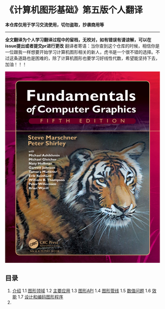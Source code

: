 # 《计算机图形基础》第五版个人翻译

**本仓库仅用于学习交流使用，切勿盗取，抄袭商用等**
****
**全文翻译为个人学习翻译过程中的留档，无校对，如有错误有请谅解，可以在issue提出或者提交pr进行更改**
翻译者寄语：当你查到这个仓库的时候，相信你是一位跟我一样想要开始学习计算机图形相关的新人，虎书是一个很不错的选择。不过这条道路也是困难的，除了计算机图形也要学习好线性代数，希望能坚持下去，加油！！！

<div align=center>
<img src="./img/readme/cover.png">
</div>

## 目录

1. [介绍]()
    1.1 [图形领域]("../../book/first_Introduction.md#1")
    1.2 [主要应用]()
    1.3 [图形API]()
    1.4 [图形管线]()
    1.5 [数值问题]()
    1.6 [效能]()
    1.7 [设计和编码图形程序]()
2. 

